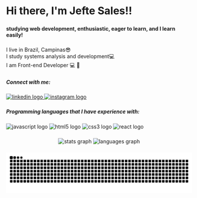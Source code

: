 <h1 align="left">Hi there, I'm Jefte Sales!!</h1>

###

<h4 align="left">studying web development, enthusiastic, eager to learn, and I learn easily!</h4>

###

<p align="left">I live in Brazil, Campinas😎<br>I study systems analysis and development💻<br>I am Front-end Developer 💻 🚀</p>

###

<h5 align="left">Connect with me:</h5>

###

<div align="left">
  <a href="https://www.linkedin.com/in/jefte-sales-gon%C3%A7alves-98a011215/" target="_blank">
    <img src="https://raw.githubusercontent.com/maurodesouza/profile-readme-generator/master/src/assets/icons/social/linkedin/default.svg" width="52" height="40" alt="linkedin logo"  />
  </a>
  <a href="https://www.instagram.com/jeftesales/" target="_blank">
    <img src="https://raw.githubusercontent.com/maurodesouza/profile-readme-generator/master/src/assets/icons/social/instagram/default.svg" width="52" height="40" alt="instagram logo"  />
  </a>
</div>

###

<h5 align="left">Programming languages ​​that I have experience with:</h5>

###

<div align="left">
  <img src="https://cdn.jsdelivr.net/gh/devicons/devicon/icons/javascript/javascript-original.svg" height="40" width="52" alt="javascript logo"  />
  <img src="https://cdn.jsdelivr.net/gh/devicons/devicon/icons/html5/html5-original.svg" height="40" width="52" alt="html5 logo"  />
  <img src="https://cdn.jsdelivr.net/gh/devicons/devicon/icons/css3/css3-original.svg" height="40" width="52" alt="css3 logo"  />
  <img src="https://cdn.jsdelivr.net/gh/devicons/devicon/icons/react/react-original.svg" height="40" width="52" alt="react logo"  />
</div>

###

<div align="center">
  <img src="https://github-readme-stats.vercel.app/api?hide_title=false&hide_rank=false&show_icons=true&include_all_commits=true&count_private=true&disable_animations=false&theme=dracula&locale=en&hide_border=false&username=JefteSG" height="150" alt="stats graph"  />
  <img src="https://github-readme-stats.vercel.app/api/top-langs?locale=en&hide_title=false&layout=compact&card_width=320&langs_count=5&theme=dracula&hide_border=false&username=JefteSG" height="150" alt="languages graph"  />
</div>

###
<picture align="center">
  <source media="(prefers-color-scheme: dark)" srcset="https://raw.githubusercontent.com/JefteSG/JefteSG/output/github-contribution-grid-snake-dark.svg">
  <source media="(prefers-color-scheme: light)" srcset="https://raw.githubusercontent.com/JefteSG/JefteSG/output/github-contribution-grid-snake-dark.svg">
  <img align="center" alt="github contribution grid snake animation" src="https://raw.githubusercontent.com/JefteSG/JefteSG/output/github-contribution-grid-snake.svg">
</picture>
